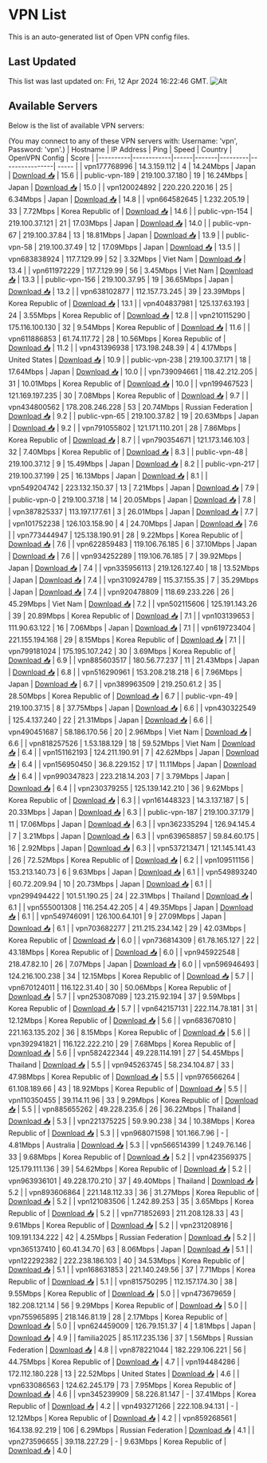 # VPN List

This is an auto-generated list of Open VPN config files.

## Last Updated

This list was last updated on: Fri, 12 Apr 2024 16:22:46 GMT.
![Alt](https://repobeats.axiom.co/api/embed/186b98318ef1479477931607c1ad7d823f12451f.svg "Repobeats analytics image")

## Available Servers

Below is the list of available VPN servers:

(You may connect to any of these VPN servers with: Username: 'vpn', Password: 'vpn'.)
| Hostname | IP Address | Ping | Speed | Country | OpenVPN Config | Score |
|----------|------------|------|-------|---------|----------------| ----- |
| vpn177768996 | 14.3.159.112 | 4 | 14.24Mbps | Japan | [Download 📥](./configs/server_0_JP.ovpn) | 15.6 |
| public-vpn-189 | 219.100.37.180 | 19 | 16.24Mbps | Japan | [Download 📥](./configs/server_1_JP.ovpn) | 15.0 |
| vpn120024892 | 220.220.220.16 | 25 | 6.34Mbps | Japan | [Download 📥](./configs/server_2_JP.ovpn) | 14.8 |
| vpn664582645 | 1.232.205.19 | 33 | 7.72Mbps | Korea Republic of | [Download 📥](./configs/server_3_KR.ovpn) | 14.6 |
| public-vpn-154 | 219.100.37.121 | 21 | 17.03Mbps | Japan | [Download 📥](./configs/server_4_JP.ovpn) | 14.0 |
| public-vpn-67 | 219.100.37.84 | 13 | 18.81Mbps | Japan | [Download 📥](./configs/server_5_JP.ovpn) | 13.9 |
| public-vpn-58 | 219.100.37.49 | 12 | 17.09Mbps | Japan | [Download 📥](./configs/server_6_JP.ovpn) | 13.5 |
| vpn683838924 | 117.7.129.99 | 52 | 3.32Mbps | Viet Nam | [Download 📥](./configs/server_7_VN.ovpn) | 13.4 |
| vpn611972229 | 117.7.129.99 | 56 | 3.45Mbps | Viet Nam | [Download 📥](./configs/server_8_VN.ovpn) | 13.3 |
| public-vpn-156 | 219.100.37.95 | 19 | 36.65Mbps | Japan | [Download 📥](./configs/server_9_JP.ovpn) | 13.2 |
| vpn638102877 | 112.157.73.245 | 39 | 23.39Mbps | Korea Republic of | [Download 📥](./configs/server_10_KR.ovpn) | 13.1 |
| vpn404837981 | 125.137.63.193 | 24 | 3.55Mbps | Korea Republic of | [Download 📥](./configs/server_11_KR.ovpn) | 12.8 |
| vpn210115290 | 175.116.100.130 | 32 | 9.54Mbps | Korea Republic of | [Download 📥](./configs/server_12_KR.ovpn) | 11.6 |
| vpn611886853 | 61.74.117.72 | 28 | 10.56Mbps | Korea Republic of | [Download 📥](./configs/server_13_KR.ovpn) | 11.2 |
| vpn431396938 | 173.198.248.39 | 4 | 4.17Mbps | United States | [Download 📥](./configs/server_14_US.ovpn) | 10.9 |
| public-vpn-238 | 219.100.37.171 | 18 | 17.64Mbps | Japan | [Download 📥](./configs/server_15_JP.ovpn) | 10.0 |
| vpn739094661 | 118.42.212.205 | 31 | 10.01Mbps | Korea Republic of | [Download 📥](./configs/server_16_KR.ovpn) | 10.0 |
| vpn199467523 | 121.169.197.235 | 30 | 7.08Mbps | Korea Republic of | [Download 📥](./configs/server_17_KR.ovpn) | 9.7 |
| vpn434800562 | 178.208.246.228 | 53 | 20.74Mbps | Russian Federation | [Download 📥](./configs/server_18_RU.ovpn) | 9.2 |
| public-vpn-65 | 219.100.37.82 | 19 | 20.63Mbps | Japan | [Download 📥](./configs/server_19_JP.ovpn) | 9.2 |
| vpn791055802 | 121.171.110.201 | 28 | 7.86Mbps | Korea Republic of | [Download 📥](./configs/server_20_KR.ovpn) | 8.7 |
| vpn790354671 | 121.173.146.103 | 32 | 7.40Mbps | Korea Republic of | [Download 📥](./configs/server_21_KR.ovpn) | 8.3 |
| public-vpn-48 | 219.100.37.12 | 9 | 15.49Mbps | Japan | [Download 📥](./configs/server_22_JP.ovpn) | 8.2 |
| public-vpn-217 | 219.100.37.199 | 25 | 16.13Mbps | Japan | [Download 📥](./configs/server_23_JP.ovpn) | 8.1 |
| vpn549204742 | 223.132.150.37 | 13 | 7.21Mbps | Japan | [Download 📥](./configs/server_24_JP.ovpn) | 7.9 |
| public-vpn-0 | 219.100.37.18 | 14 | 20.05Mbps | Japan | [Download 📥](./configs/server_25_JP.ovpn) | 7.8 |
| vpn387825337 | 113.197.177.61 | 3 | 26.01Mbps | Japan | [Download 📥](./configs/server_26_JP.ovpn) | 7.7 |
| vpn101752238 | 126.103.158.90 | 4 | 24.70Mbps | Japan | [Download 📥](./configs/server_27_JP.ovpn) | 7.6 |
| vpn773444947 | 125.138.190.91 | 28 | 9.22Mbps | Korea Republic of | [Download 📥](./configs/server_28_KR.ovpn) | 7.6 |
| vpn622859483 | 119.106.76.185 | 6 | 37.10Mbps | Japan | [Download 📥](./configs/server_29_JP.ovpn) | 7.6 |
| vpn934252289 | 119.106.76.185 | 7 | 39.92Mbps | Japan | [Download 📥](./configs/server_30_JP.ovpn) | 7.4 |
| vpn335956113 | 219.126.127.40 | 18 | 13.52Mbps | Japan | [Download 📥](./configs/server_31_JP.ovpn) | 7.4 |
| vpn310924789 | 115.37.155.35 | 7 | 35.29Mbps | Japan | [Download 📥](./configs/server_32_JP.ovpn) | 7.4 |
| vpn920478809 | 118.69.233.226 | 26 | 45.29Mbps | Viet Nam | [Download 📥](./configs/server_33_VN.ovpn) | 7.2 |
| vpn502115606 | 125.191.143.26 | 39 | 20.89Mbps | Korea Republic of | [Download 📥](./configs/server_34_KR.ovpn) | 7.1 |
| vpn103139653 | 111.90.63.122 | 16 | 7.06Mbps | Japan | [Download 📥](./configs/server_35_JP.ovpn) | 7.1 |
| vpn619723404 | 221.155.194.168 | 29 | 8.15Mbps | Korea Republic of | [Download 📥](./configs/server_36_KR.ovpn) | 7.1 |
| vpn799181024 | 175.195.107.242 | 30 | 3.69Mbps | Korea Republic of | [Download 📥](./configs/server_37_KR.ovpn) | 6.9 |
| vpn885603517 | 180.56.77.237 | 11 | 21.43Mbps | Japan | [Download 📥](./configs/server_38_JP.ovpn) | 6.8 |
| vpn516290961 | 153.208.218.218 | 6 | 7.96Mbps | Japan | [Download 📥](./configs/server_39_JP.ovpn) | 6.7 |
| vpn389963509 | 219.250.61.2 | 35 | 28.50Mbps | Korea Republic of | [Download 📥](./configs/server_40_KR.ovpn) | 6.7 |
| public-vpn-49 | 219.100.37.15 | 8 | 37.75Mbps | Japan | [Download 📥](./configs/server_41_JP.ovpn) | 6.6 |
| vpn430322549 | 125.4.137.240 | 22 | 21.31Mbps | Japan | [Download 📥](./configs/server_42_JP.ovpn) | 6.6 |
| vpn490451687 | 58.186.170.56 | 20 | 2.96Mbps | Viet Nam | [Download 📥](./configs/server_43_VN.ovpn) | 6.6 |
| vpn818257526 | 1.53.188.129 | 18 | 59.52Mbps | Viet Nam | [Download 📥](./configs/server_44_VN.ovpn) | 6.4 |
| vpn151162193 | 124.211.190.91 | 7 | 42.62Mbps | Japan | [Download 📥](./configs/server_45_JP.ovpn) | 6.4 |
| vpn156950450 | 36.8.229.152 | 17 | 11.11Mbps | Japan | [Download 📥](./configs/server_46_JP.ovpn) | 6.4 |
| vpn990347823 | 223.218.14.203 | 7 | 3.79Mbps | Japan | [Download 📥](./configs/server_47_JP.ovpn) | 6.4 |
| vpn230379255 | 125.139.142.210 | 36 | 9.62Mbps | Korea Republic of | [Download 📥](./configs/server_48_KR.ovpn) | 6.3 |
| vpn161448323 | 14.3.137.187 | 5 | 20.33Mbps | Japan | [Download 📥](./configs/server_49_JP.ovpn) | 6.3 |
| public-vpn-187 | 219.100.37.179 | 11 | 17.06Mbps | Japan | [Download 📥](./configs/server_50_JP.ovpn) | 6.3 |
| vpn362335294 | 126.94.145.4 | 7 | 3.21Mbps | Japan | [Download 📥](./configs/server_51_JP.ovpn) | 6.3 |
| vpn639658857 | 59.84.60.175 | 16 | 2.92Mbps | Japan | [Download 📥](./configs/server_52_JP.ovpn) | 6.3 |
| vpn537213471 | 121.145.141.43 | 26 | 72.52Mbps | Korea Republic of | [Download 📥](./configs/server_53_KR.ovpn) | 6.2 |
| vpn109511156 | 153.213.140.73 | 6 | 9.63Mbps | Japan | [Download 📥](./configs/server_54_JP.ovpn) | 6.1 |
| vpn549893240 | 60.72.209.94 | 10 | 20.73Mbps | Japan | [Download 📥](./configs/server_55_JP.ovpn) | 6.1 |
| vpn299494422 | 101.51.190.25 | 24 | 22.31Mbps | Thailand | [Download 📥](./configs/server_56_TH.ovpn) | 6.1 |
| vpn555001308 | 116.254.42.205 | 4 | 49.35Mbps | Japan | [Download 📥](./configs/server_57_JP.ovpn) | 6.1 |
| vpn549746091 | 126.100.64.101 | 9 | 27.09Mbps | Japan | [Download 📥](./configs/server_58_JP.ovpn) | 6.1 |
| vpn703682277 | 211.215.234.142 | 29 | 42.03Mbps | Korea Republic of | [Download 📥](./configs/server_59_KR.ovpn) | 6.0 |
| vpn736814309 | 61.78.165.127 | 22 | 43.18Mbps | Korea Republic of | [Download 📥](./configs/server_60_KR.ovpn) | 6.0 |
| vpn945922548 | 218.47.82.10 | 26 | 7.07Mbps | Japan | [Download 📥](./configs/server_61_JP.ovpn) | 6.0 |
| vpn596946493 | 124.216.100.238 | 34 | 12.15Mbps | Korea Republic of | [Download 📥](./configs/server_62_KR.ovpn) | 5.7 |
| vpn670124011 | 116.122.31.40 | 30 | 50.06Mbps | Korea Republic of | [Download 📥](./configs/server_63_KR.ovpn) | 5.7 |
| vpn253087089 | 123.215.92.194 | 37 | 9.59Mbps | Korea Republic of | [Download 📥](./configs/server_64_KR.ovpn) | 5.7 |
| vpn642157131 | 222.114.78.181 | 31 | 12.12Mbps | Korea Republic of | [Download 📥](./configs/server_65_KR.ovpn) | 5.6 |
| vpn683670810 | 221.163.135.202 | 36 | 8.15Mbps | Korea Republic of | [Download 📥](./configs/server_66_KR.ovpn) | 5.6 |
| vpn392941821 | 116.122.222.210 | 29 | 7.68Mbps | Korea Republic of | [Download 📥](./configs/server_67_KR.ovpn) | 5.6 |
| vpn582422344 | 49.228.114.191 | 27 | 54.45Mbps | Thailand | [Download 📥](./configs/server_68_TH.ovpn) | 5.5 |
| vpn945263745 | 58.234.104.87 | 33 | 47.98Mbps | Korea Republic of | [Download 📥](./configs/server_69_KR.ovpn) | 5.5 |
| vpn976566264 | 61.108.189.66 | 43 | 18.92Mbps | Korea Republic of | [Download 📥](./configs/server_70_KR.ovpn) | 5.5 |
| vpn110350455 | 39.114.11.96 | 33 | 9.29Mbps | Korea Republic of | [Download 📥](./configs/server_71_KR.ovpn) | 5.5 |
| vpn885655262 | 49.228.235.6 | 26 | 36.22Mbps | Thailand | [Download 📥](./configs/server_72_TH.ovpn) | 5.3 |
| vpn221375225 | 59.9.90.238 | 34 | 10.38Mbps | Korea Republic of | [Download 📥](./configs/server_73_KR.ovpn) | 5.3 |
| vpn968071598 | 101.166.7.96 | - | 4.81Mbps | Australia | [Download 📥](./configs/server_74_AU.ovpn) | 5.3 |
| vpn566514399 | 1.249.76.146 | 33 | 9.68Mbps | Korea Republic of | [Download 📥](./configs/server_75_KR.ovpn) | 5.2 |
| vpn423569375 | 125.179.111.136 | 39 | 54.62Mbps | Korea Republic of | [Download 📥](./configs/server_76_KR.ovpn) | 5.2 |
| vpn963936101 | 49.228.170.210 | 37 | 49.40Mbps | Thailand | [Download 📥](./configs/server_77_TH.ovpn) | 5.2 |
| vpn893606864 | 221.148.112.33 | 36 | 31.27Mbps | Korea Republic of | [Download 📥](./configs/server_78_KR.ovpn) | 5.2 |
| vpn121083506 | 1.242.89.253 | 35 | 3.65Mbps | Korea Republic of | [Download 📥](./configs/server_79_KR.ovpn) | 5.2 |
| vpn771852693 | 211.208.128.33 | 43 | 9.61Mbps | Korea Republic of | [Download 📥](./configs/server_80_KR.ovpn) | 5.2 |
| vpn231208916 | 109.191.134.222 | 42 | 4.25Mbps | Russian Federation | [Download 📥](./configs/server_81_RU.ovpn) | 5.2 |
| vpn365137410 | 60.41.34.70 | 63 | 8.06Mbps | Japan | [Download 📥](./configs/server_82_JP.ovpn) | 5.1 |
| vpn122292382 | 222.238.186.103 | 40 | 34.53Mbps | Korea Republic of | [Download 📥](./configs/server_83_KR.ovpn) | 5.1 |
| vpn168631853 | 221.140.249.56 | 37 | 7.71Mbps | Korea Republic of | [Download 📥](./configs/server_84_KR.ovpn) | 5.1 |
| vpn815750295 | 112.157.174.30 | 38 | 9.55Mbps | Korea Republic of | [Download 📥](./configs/server_85_KR.ovpn) | 5.0 |
| vpn473679659 | 182.208.121.14 | 56 | 9.29Mbps | Korea Republic of | [Download 📥](./configs/server_86_KR.ovpn) | 5.0 |
| vpn755965895 | 218.146.81.19 | 28 | 2.17Mbps | Korea Republic of | [Download 📥](./configs/server_87_KR.ovpn) | 5.0 |
| vpn624459009 | 126.79.151.37 | 4 | 1.81Mbps | Japan | [Download 📥](./configs/server_88_JP.ovpn) | 4.9 |
| familia2025 | 85.117.235.136 | 37 | 1.56Mbps | Russian Federation | [Download 📥](./configs/server_89_RU.ovpn) | 4.8 |
| vpn878221044 | 182.229.106.221 | 56 | 44.75Mbps | Korea Republic of | [Download 📥](./configs/server_90_KR.ovpn) | 4.7 |
| vpn194484286 | 172.112.180.228 | 13 | 22.52Mbps | United States | [Download 📥](./configs/server_91_US.ovpn) | 4.6 |
| vpn633086563 | 124.62.245.179 | 73 | 7.95Mbps | Korea Republic of | [Download 📥](./configs/server_92_KR.ovpn) | 4.6 |
| vpn345239909 | 58.226.81.147 | - | 37.41Mbps | Korea Republic of | [Download 📥](./configs/server_93_KR.ovpn) | 4.2 |
| vpn493271266 | 222.108.94.131 | - | 12.12Mbps | Korea Republic of | [Download 📥](./configs/server_94_KR.ovpn) | 4.2 |
| vpn859268561 | 164.138.92.219 | 106 | 6.29Mbps | Russian Federation | [Download 📥](./configs/server_95_RU.ovpn) | 4.1 |
| vpn273596655 | 39.118.227.29 | - | 9.63Mbps | Korea Republic of | [Download 📥](./configs/server_96_KR.ovpn) | 4.0 |
